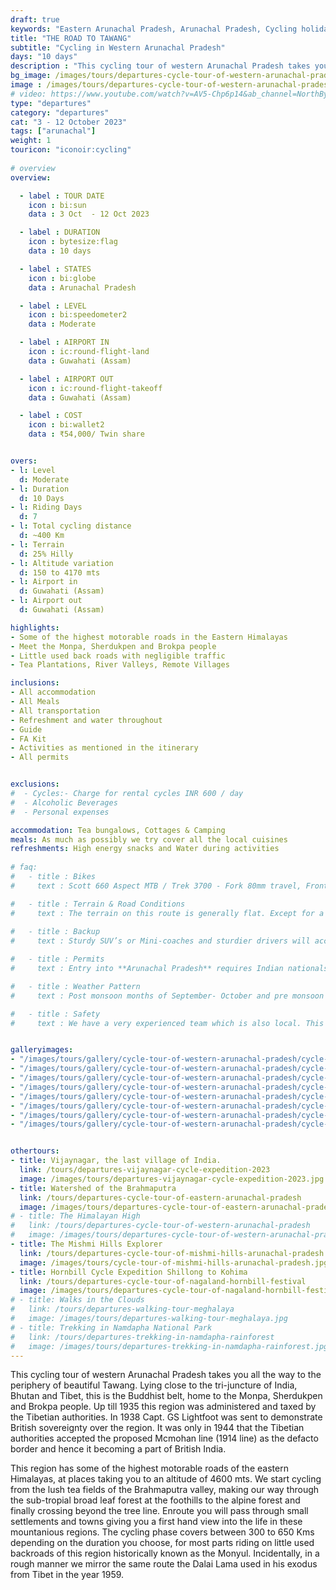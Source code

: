 ```yaml
---
draft: true
keywords: "Eastern Arunachal Pradesh, Arunachal Pradesh, Cycling holiday, the Brahmaputra Valley"
title: "THE ROAD TO TAWANG"
subtitle: "Cycling in Western Arunachal Pradesh"
days: "10 days"
description : "This cycling tour of western Arunachal Pradesh takes you all the way to the periphery of beautiful Tawang. Lying close to the tri-juncture of India, Bhutan and Tibet, this is the Buddhist belt, home to the Monpa, Sherdukpen and Brokpa people."
bg_image: /images/tours/departures-cycle-tour-of-western-arunachal-pradesh.jpg
image : /images/tours/departures-cycle-tour-of-western-arunachal-pradesh.jpg
# video: https://www.youtube.com/watch?v=AV5-Chp6p14&ab_channel=NorthBynortheast
type: "departures"
category: "departures"
cat: "3 - 12 October 2023"
tags: ["arunachal"]
weight: 1
touricon: "iconoir:cycling"
 
# overview
overview:

  - label : TOUR DATE
    icon : bi:sun
    data : 3 Oct  - 12 Oct 2023

  - label : DURATION
    icon : bytesize:flag
    data : 10 days

  - label : STATES
    icon : bi:globe
    data : Arunachal Pradesh

  - label : LEVEL
    icon : bi:speedometer2
    data : Moderate

  - label : AIRPORT IN
    icon : ic:round-flight-land
    data : Guwahati (Assam)

  - label : AIRPORT OUT
    icon : ic:round-flight-takeoff
    data : Guwahati (Assam)

  - label : COST
    icon : bi:wallet2
    data : ₹54,000/ Twin share


overs:
- l: Level 
  d: Moderate 
- l: Duration
  d: 10 Days
- l: Riding Days
  d: 7
- l: Total cycling distance
  d: ~400 Km
- l: Terrain
  d: 25% Hilly 
- l: Altitude variation
  d: 150 to 4170 mts
- l: Airport in
  d: Guwahati (Assam)
- l: Airport out
  d: Guwahati (Assam)

highlights:
- Some of the highest motorable roads in the Eastern Himalayas
- Meet the Monpa, Sherdukpen and Brokpa people
- Little used back roads with negligible traffic
- Tea Plantations, River Valleys, Remote Villages

inclusions: 
- All accommodation
- All Meals
- All transportation
- Refreshment and water throughout
- Guide
- FA Kit
- Activities as mentioned in the itinerary
- All permits


exclusions:
#  - Cycles:- Charge for rental cycles INR 600 / day
#  - Alcoholic Beverages
#  - Personal expenses

accommodation: Tea bungalows, Cottages & Camping
meals: As much as possibly we try cover all the local cuisines
refreshments: High energy snacks and Water during activities  
 
# faq:
#   - title : Bikes
#     text : Scott 660 Aspect MTB / Trek 3700 - Fork 80mm travel, Front Derailleur Shimano FD-TX50 / 34.9mm, Rear Derailleur Shimano Tourney RD-TX35 21 Speed (Upgraded), Shifters Shimano ST-EF 41 L / 7R EZ-ire plus (Upgraded), Brakeset Tektro SCM-02 mech. Disc 160F/160Rmm Rotor, Front Tyre 6 26×2.1 / 30TPI, Rear Tyre 6 26×2.1 / 30TPI, Weight 13.6 kg / 29.98 lbs

#   - title : Terrain & Road Conditions
#     text : The terrain on this route is generally flat. Except for a few odd days the roads are generally excellent. This is probably one of the easiest routes to cycle in the Northeastern region, with beautiful views, interesting tribes and excellent road conditions.
   
#   - title : Backup
#     text : Sturdy SUV’s or Mini-coaches and sturdier drivers will accompany you on every trip. These vehicles are along right from your airport pick up to your drop back to the airport.

#   - title : Permits 
#     text : Entry into **Arunachal Pradesh** requires Indian nationals to aquire a Inner Line Permit (ILP) whereas foreign nationals require Restricted Area Permits (RAP), both of which have a certain fees applicable.

#   - title : Weather Pattern 
#     text : Post monsoon months of September- October and pre monsoon months of March-April are very pleasant with blue skies and a fair days. Peak winters are from November to February with the mercury coming down below 15 C in the nights, where as the days are quite pleasant.

#   - title : Safety 
#     text : We have a very experienced team which is also local. This reflects in the overall safety of our tours. Rest assured your guides know where extra attention is required and when. All our routes are well known to us, we know where the nearest medical facilities are, we know whom to contact if in case of an emergency, we know all the alternate routes in case of road blockages. We have CASEVAC protocols in place to streamline the process in case of emergencies. You can rest easy knowing that in the outdoors in general and this region in particular you are in safe hands with us.


galleryimages:
- "/images/tours/gallery/cycle-tour-of-western-arunachal-pradesh/cycle-tour-of-western-arunachal-pradesh1.jpg"
- "/images/tours/gallery/cycle-tour-of-western-arunachal-pradesh/cycle-tour-of-western-arunachal-pradesh2.jpg" 
- "/images/tours/gallery/cycle-tour-of-western-arunachal-pradesh/cycle-tour-of-western-arunachal-pradesh3.jpg" 
- "/images/tours/gallery/cycle-tour-of-western-arunachal-pradesh/cycle-tour-of-western-arunachal-pradesh4.jpg"
- "/images/tours/gallery/cycle-tour-of-western-arunachal-pradesh/cycle-tour-of-western-arunachal-pradesh5.jpg"
- "/images/tours/gallery/cycle-tour-of-western-arunachal-pradesh/cycle-tour-of-western-arunachal-pradesh6.jpg" 
- "/images/tours/gallery/cycle-tour-of-western-arunachal-pradesh/cycle-tour-of-western-arunachal-pradesh7.jpg" 
- "/images/tours/gallery/cycle-tour-of-western-arunachal-pradesh/cycle-tour-of-western-arunachal-pradesh8.jpg" 


othertours:
- title: Vijaynagar, the last village of India.
  link: /tours/departures-vijaynagar-cycle-expedition-2023
  image: /images/tours/departures-vijaynagar-cycle-expedition-2023.jpg
- title: Watershed of the Brahmaputra
  link: /tours/departures-cycle-tour-of-eastern-arunachal-pradesh
  image: /images/tours/departures-cycle-tour-of-eastern-arunachal-pradesh.jpg
# - title: The Himalayan High
#   link: /tours/departures-cycle-tour-of-western-arunachal-pradesh
#   image: /images/tours/departures-cycle-tour-of-western-arunachal-pradesh.jpg
- title: The Mishmi Hills Explorer 
  link: /tours/departures-cycle-tour-of-mishmi-hills-arunachal-pradesh
  image: /images/tours/cycle-tour-of-mishmi-hills-arunachal-pradesh.jpg
- title: Hornbill Cycle Expedition Shillong to Kohima
  link: /tours/departures-cycle-tour-of-nagaland-hornbill-festival
  image: /images/tours/departures-cycle-tour-of-nagaland-hornbill-festival.jpg
# - title: Walks in the Clouds
#   link: /tours/departures-walking-tour-meghalaya
#   image: /images/tours/departures-walking-tour-meghalaya.jpg
# - title: Trekking in Namdapha National Park
#   link: /tours/departures-trekking-in-namdapha-rainforest
#   image: /images/tours/departures-trekking-in-namdapha-rainforest.jpg           
--- 
```


This cycling tour of western Arunachal Pradesh takes you all the way to the periphery of beautiful Tawang. Lying close to the tri-juncture of India, Bhutan and Tibet, this is the Buddhist belt, home to the Monpa, Sherdukpen and Brokpa people. Up till 1935 this region was administered and taxed by the Tibetian authorities. In 1938 Capt. GS Lightfoot was sent to demonstrate British sovereignty over the region. It was only in 1944 that the Tibetian authorities accepted the proposed Mcmohan line (1914 line) as the defacto border and hence it becoming a part of British India.

This region has some of the highest motorable roads of the eastern Himalayas, at places taking you to an altitude of 4600 mts. We start cycling from the lush tea fields of the Brahmaputra valley, making our way through the sub-tropial broad leaf forest at the foothills to the alpine forest and finally crossing beyond the tree line. Enroute you will pass through small settlements and towns giving you a first hand view into the life in these mountanious regions. The cycling phase covers between 300 to 650 Kms depending on the duration you choose, for most parts riding on little used backroads of this region historically known as the Monyul. Incidentally, in a rough manner we mirror the same route the Dalai Lama used in his exodus from Tibet in the year 1959.

